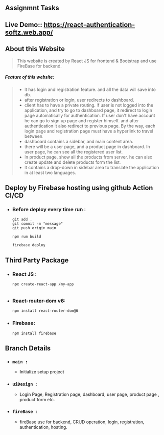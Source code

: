 ## Assignmnt Tasks

## Live Demo:: https://react-authentication-softz.web.app/

## About this Website
> This website is created by React JS for frontend & Bootstrap and use FireBase for backend.
##### Feature of this website: 
  > - It has login and registration feature. and all the data will save into db.
  > - after registration or login, user redirects to dashboard.
  > - client has to have a private routing. If user is not logged into the application, and try to go to dashboard page, it redirect to login page automatically for authentication. If user don't have account he can go to sign up page and register himself. and after authentication it also redirect to previous page. By the way, each login page and registration page must have a hyperlink to travel between.
  > - dashboard contains a sidebar, and main content area. 
  > - there will be a user page, and a product page in dashboard. In user page, he can see all the registered user list. 
  > - In product page, show all the products from server. he can also create update and delete products form the list.
  > - It contains a drop-down in sidebar area to translate the application in at least two languages.


 
 ## Deploy by Firebase hosting using github Action CI/CD
 - ### Before deploy every time run :
    ```
    git add .
    git commit -m "message"
    git push origin main
    ```
    ```
    npm rum build
    ```
    ```
    firebase deploy
    ```
   
## Third Party Package
 - ### React JS :
    ```
    npx create-react-app /my-app
    ```
    ```
 - ### React-router-dom v6: 
    ```
    npm install react-router-dom@6
    ```
  - ### Firebase: 
    ```
    npm install firebase
    ```

## Branch Details
  - ### `main :`
    - Initialize setup project
  - ### `uiDesign :`
    - Login Page, Registration page, dashboard, user page, product page , product form etc.
  - ### `fireBase :`
    - fireBase use for backend, CRUD operation, login, registration, authentication, hosting.
